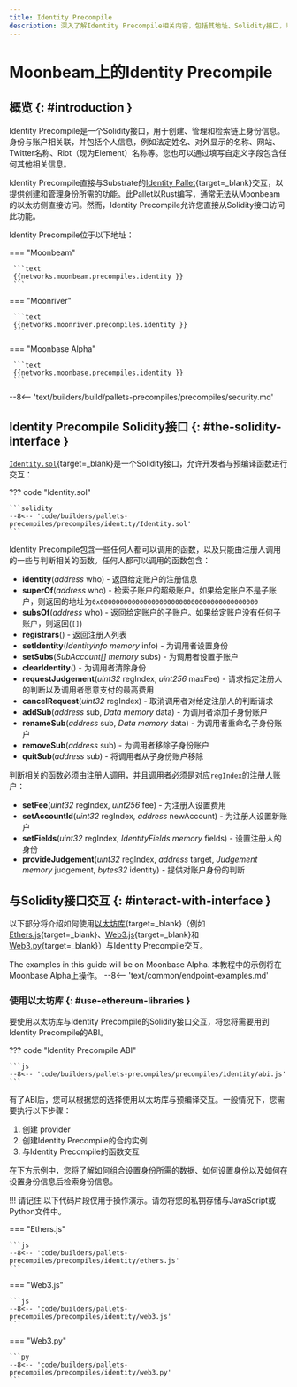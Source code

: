 ```yaml
---
title: Identity Precompile
description: 深入了解Identity Precompile相关内容，包括其地址、Solidity接口，以及如何使用常用的以太坊库与其交互。
---
```


# Moonbeam上的Identity Precompile

## 概览 {: #introduction }

Identity Precompile是一个Solidity接口，用于创建、管理和检索链上身份信息。身份与账户相关联，并包括个人信息，例如法定姓名、对外显示的名称、网站、Twitter名称、Riot（现为Element）名称等。您也可以通过填写自定义字段包含任何其他相关信息。

Identity Precompile直接与Substrate的[Identity Pallet](/builders/pallets-precompiles/pallets/identity){target=\_blank}交互，以提供创建和管理身份所需的功能。此Pallet以Rust编写，通常无法从Moonbeam的以太坊侧直接访问。然而，Identity Precompile允许您直接从Solidity接口访问此功能。

Identity Precompile位于以下地址：

=== "Moonbeam"

     ```text
     {{networks.moonbeam.precompiles.identity }}
     ```

=== "Moonriver"

     ```text
     {{networks.moonriver.precompiles.identity }}
     ```

=== "Moonbase Alpha"

     ```text
     {{networks.moonbase.precompiles.identity }}
     ```

--8<-- 'text/builders/build/pallets-precompiles/precompiles/security.md'

## Identity Precompile Solidity接口 {: #the-solidity-interface }

[`Identity.sol`](https://github.com/moonbeam-foundation/moonbeam/blob/master/precompiles/identity/Identity.sol){target=\_blank}是一个Solidity接口，允许开发者与预编译函数进行交互：

??? code "Identity.sol"

    ```solidity
    --8<-- 'code/builders/pallets-precompiles/precompiles/identity/Identity.sol'
    ```

Identity Precompile包含一些任何人都可以调用的函数，以及只能由注册人调用的一些与判断相关的函数。任何人都可以调用的函数包含：

- **identity**(*address* who) - 返回给定账户的注册信息
- **superOf**(*address* who) - 检索子账户的超级账户。如果给定账户不是子账户，则返回的地址为`0x0000000000000000000000000000000000000000`
- **subsOf**(*address* who) - 返回给定账户的子账户。如果给定账户没有任何子账户，则返回(`[]`)
- **registrars**() - 返回注册人列表
- **setIdentity**(*IdentityInfo memory* info) - 为调用者设置身份
- **setSubs**(*SubAccount[] memory* subs) - 为调用者设置子账户
- **clearIdentity**() - 为调用者清除身份
- **requestJudgement**(*uint32* regIndex, *uint256* maxFee) - 请求指定注册人的判断以及调用者愿意支付的最高费用
- **cancelRequest**(*uint32* regIndex) - 取消调用者对给定注册人的判断请求
- **addSub**(*address* sub, *Data memory* data) - 为调用者添加子身份账户
- **renameSub**(*address* sub, *Data memory* data) - 为调用者重命名子身份账户
- **removeSub**(*address* sub) - 为调用者移除子身份账户
- **quitSub**(*address* sub) - 将调用者从子身份账户移除

判断相关的函数必须由注册人调用，并且调用者必须是对应`regIndex`的注册人账户：

- **setFee**(*uint32* regIndex, *uint256* fee) - 为注册人设置费用
- **setAccountId**(*uint32* regIndex, *address* newAccount) - 为注册人设置新账户
- **setFields**(*uint32* regIndex, *IdentityFields memory* fields) - 设置注册人的身份
- **provideJudgement**(*uint32* regIndex, *address* target, *Judgement memory* judgement, *bytes32* identity) - 提供对账户身份的判断

## 与Solidity接口交互 {: #interact-with-interface }

以下部分将介绍如何使用[以太坊库](/builders/build/eth-api/libraries/){target=\_blank}（例如 [Ethers.js](/builders/build/eth-api/libraries/ethersjs){target=\_blank}、[Web3.js](/builders/build/eth-api/libraries/web3js){target=\_blank}和[Web3.py](/builders/build/eth-api/libraries/web3py){target=\_blank}）与Identity Precompile交互。

The examples in this guide will be on Moonbase Alpha. 本教程中的示例将在Moonbase Alpha上操作。
--8<-- 'text/common/endpoint-examples.md'

### 使用以太坊库 {: #use-ethereum-libraries }

要使用以太坊库与Identity Precompile的Solidity接口交互，将您将需要用到Identity Precompile的ABI。

??? code "Identity Precompile ABI"

    ```js
    --8<-- 'code/builders/pallets-precompiles/precompiles/identity/abi.js'
    ```

有了ABI后，您可以根据您的选择使用以太坊库与预编译交互。一般情况下，您需要执行以下步骤：

1. 创建 provider
2. 创建Identity Precompile的合约实例
3. 与Identity Precompile的函数交互

在下方示例中，您将了解如何组合设置身份所需的数据、如何设置身份以及如何在设置身份信息后检索身份信息。

!!! 请记住
    以下代码片段仅用于操作演示。请勿将您的私钥存储与JavaScript或Python文件中。

=== "Ethers.js"

    ```js
    --8<-- 'code/builders/pallets-precompiles/precompiles/identity/ethers.js'
    ```

=== "Web3.js"

    ```js
    --8<-- 'code/builders/pallets-precompiles/precompiles/identity/web3.js'
    ```

=== "Web3.py"

    ```py
    --8<-- 'code/builders/pallets-precompiles/precompiles/identity/web3.py'
    ```

